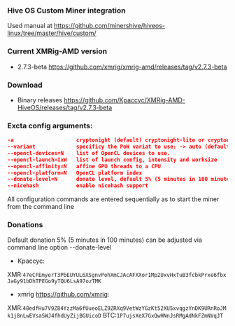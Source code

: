 ### Hive OS Custom Miner integration
Used manual at https://github.com/minershive/hiveos-linux/tree/master/hive/custom/

### Current XMRig-AMD version
* 2.7.3-beta https://github.com/xmrig/xmrig-amd/releases/tag/v2.7.3-beta

### Download

* Binary releases https://github.com/Kpaccyc/XMRig-AMD-HiveOS/releases/tag/v2.7.3-beta

### Excta config arguments:

```json
-a                    cryptonight (default) cryptonight-lite or cryptonight-heavy
--variant             specificy the PoW variat to use: -> auto (default), 0 (v0), 1 (v1, aka monerov7, aeonv7), tube (ipbc), alloy, xtl (including autodetect for v5), msr, xhv, rto
--opencl-devices=N    list of OpenCL devices to use.
--opencl-launch=IxW   list of launch config, intensity and worksize
--opencl-affinity=N   affine GPU threads to a CPU
--opencl-platform=N   OpenCL platform index
--donate-level=N      donate level, default 5% (5 minutes in 100 minutes)
--nicehash            enable nicehash support
```
All configuration commands are entered sequentially as to start the miner from the command line


### Donations
Default donation 5% (5 minutes in 100 minutes) can be adjusted via command line option --donate-level

* Kpaccyc:

XMR:```47eCFEmyerT3PbEUYUL6XSgnvPohXmCJAcAFXXor1Mp2UxvHxTuB3fcbkPrxe6fbxJaGy91bDhTPEGo9yTQU6LsA97ozTMK```

* xmrig https://github.com/xmrig:

XMR:```48edfHu7V9Z84YzzMa6fUueoELZ9ZRXq9VetWzYGzKt52XU5xvqgzYnDK9URnRoJMk1j8nLwEVsaSWJ4fhdUyZijBGUicoD```
BTC:```1P7ujsXeX7GxQwHNnJsRMgAdNkFZmNVqJT```
